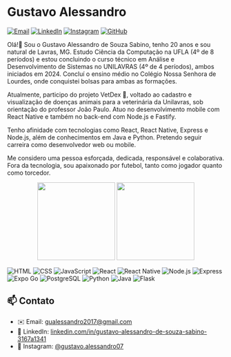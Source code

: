 # Gustavo Alessandro

[![Email](https://img.shields.io/badge/Email-D14836?style=for-the-badge&logo=gmail&logoColor=white)](mailto:gualessandro2017@gmail.com)
[![LinkedIn](https://img.shields.io/badge/LinkedIn-0A66C2?style=for-the-badge&logo=linkedin&logoColor=white)](https://www.linkedin.com/in/gustavo-alessandro-de-souza-sabino-3167a1341)
[![Instagram](https://img.shields.io/badge/Instagram-E4405F?style=for-the-badge&logo=instagram&logoColor=white)](https://www.instagram.com/gustavo.alessandro07/)
[![GitHub](https://img.shields.io/badge/GitHub-100000?style=for-the-badge&logo=github&logoColor=white)](https://github.com/GUSTAVO-ALESSANDRO)

Olá!👋 Sou o Gustavo Alessandro de Souza Sabino, tenho 20 anos e sou natural de Lavras, MG. Estudo Ciência da Computação na UFLA (4º de 8 períodos) e estou concluindo o curso técnico em Análise e Desenvolvimento de Sistemas no UNILAVRAS (4º de 4 períodos), ambos iniciados em 2024. Concluí o ensino médio no Colégio Nossa Senhora de Lourdes, onde conquistei bolsas para ambas as formações.

Atualmente, participo do projeto VetDex 🐾, voltado ao cadastro e visualização de doenças animais para a veterinária da Unilavras, sob orientação do professor João Paulo. Atuo no desenvolvimento mobile com React Native e também no back-end com Node.js e Fastify.

Tenho afinidade com tecnologias como React, React Native, Express e Node.js, além de conhecimentos em Java e Python. Pretendo seguir carreira como desenvolvedor web ou mobile.

Me considero uma pessoa esforçada, dedicada, responsável e colaborativa. Fora da tecnologia, sou apaixonado por futebol, tanto como jogador quanto como torcedor.

<p align="center">
  <img src="https://github-readme-stats.vercel.app/api?username=GUSTAVO-ALESSANDRO&show_icons=true&theme=tokyonight" height="180em"/>
  <img src="https://github-readme-stats.vercel.app/api/top-langs/?username=GUSTAVO-ALESSANDRO&layout=compact&theme=tokyonight" height="180em"/>
</p>

![HTML](https://img.shields.io/badge/HTML5-E34F26?style=for-the-badge&logo=html5&logoColor=white)
![CSS](https://img.shields.io/badge/CSS3-1572B6?style=for-the-badge&logo=css3&logoColor=white)
![JavaScript](https://img.shields.io/badge/JavaScript-F7DF1E?style=for-the-badge&logo=javascript&logoColor=black)
![React](https://img.shields.io/badge/React-20232A?style=for-the-badge&logo=react&logoColor=61DAFB)
![React Native](https://img.shields.io/badge/React_Native-20232A?style=for-the-badge&logo=react&logoColor=61DAFB)
![Node.js](https://img.shields.io/badge/Node.js-339933?style=for-the-badge&logo=nodedotjs&logoColor=white)
![Express](https://img.shields.io/badge/Express.js-000000?style=for-the-badge&logo=express&logoColor=white)
![Expo Go](https://img.shields.io/badge/Expo-000020?style=for-the-badge&logo=expo&logoColor=white)
![PostgreSQL](https://img.shields.io/badge/PostgreSQL-316192?style=for-the-badge&logo=postgresql&logoColor=white)
![Python](https://img.shields.io/badge/Python-3776AB?style=for-the-badge&logo=python&logoColor=white)
![Java](https://img.shields.io/badge/Java-007396?style=for-the-badge&logo=java&logoColor=white)
![Flask](https://img.shields.io/badge/Flask-000000?style=for-the-badge&logo=flask&logoColor=white)


## 📫 Contato

- ✉️ Email: [gualessandro2017@gmail.com](mailto:gualessandro2017@gmail.com)
- 💼 LinkedIn: [linkedin.com/in/gustavo-alessandro-de-souza-sabino-3167a1341](https://www.linkedin.com/in/gustavo-alessandro-de-souza-sabino-3167a1341)
- 📸 Instagram: [@gustavo.alessandro07](https://www.instagram.com/gustavo.alessandro07/)
